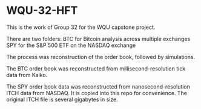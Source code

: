 # WQU-32-HFT

This is the work of Group 32 for the WQU capstone project.

There are two folders:
 BTC for Bitcoin analysis across multiple exchanges
 SPY for the S&P 500 ETF on the NASDAQ exchange

The process was reconstruction of the order book, followed by simulations.

The BTC order book was reconstructed from millisecond-resolution tick data from Kaiko.

The SPY order book data was reconstructed from nanosecond-resolution ITCH data from NASDAQ. It is copied into this repo for convenience. The original ITCH file is several gigabytes in size.
